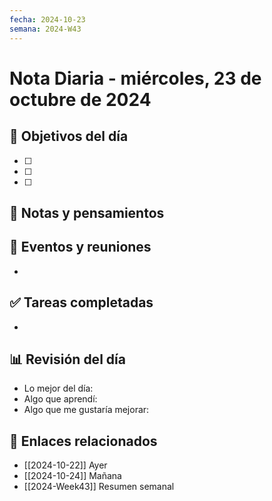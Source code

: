 ```yaml
---
fecha: 2024-10-23
semana: 2024-W43
---
```

# Nota Diaria - miércoles, 23 de octubre de 2024


## 🎯 Objetivos del día
- [ ] 
- [ ] 
- [ ] 

## 📝 Notas y pensamientos

## 📅 Eventos y reuniones
- 

## ✅ Tareas completadas
- 

## 📊 Revisión del día
- Lo mejor del día:
- Algo que aprendí:
- Algo que me gustaría mejorar:

## 🔗 Enlaces relacionados
- [[2024-10-22]] Ayer
- [[2024-10-24]] Mañana
- [[2024-Week43]] Resumen semanal